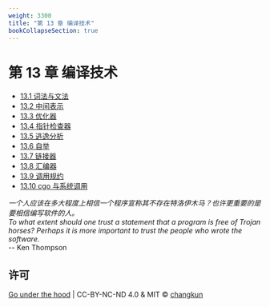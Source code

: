 ```yaml
---
weight: 3300
title: "第 13 章 编译技术"
bookCollapseSection: true
---
```


# 第 13 章 编译技术

- [13.1 词法与文法](./parse.md)
- [13.2 中间表示](./ssa.md)
- [13.3 优化器](./optimize.md)
- [13.4 指针检查器](./unsafe.md)
- [13.5 逃逸分析](./escape.md)
- [13.6 自举](./bootstrap.md)
- [13.7 链接器](./link.md)
- [13.8 汇编器](./asm.md)
- [13.9 调用规约](./callconv.md)
- [13.10 cgo 与系统调用](./cgo.md)

<div class="quote">
<i class="quote-mark fas fa-thumbtack"></i>
<I>
一个人应该在多大程度上相信一个程序宣称其不存在特洛伊木马？也许更重要的是要相信编写软件的人。
</I></br>
<I>
To what extent should one trust a statement that a program is free of Trojan
horses? Perhaps it is more important to trust the people who wrote the
software.
</I></br>
<div class="quote-right">
-- Ken Thompson
</div>
</div>


## 许可

[Go under the hood](https://github.com/golang-design/under-the-hood) | CC-BY-NC-ND 4.0 & MIT &copy; [changkun](https://changkun.de)